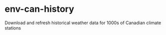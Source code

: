 # env-can-history
Download and refresh historical weather data for 1000s of Canadian climate stations
